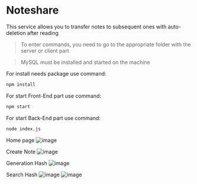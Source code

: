 # Noteshare
This service allows you to transfer notes to subsequent ones with auto-deletion after reading

> To enter commands, you need to go to the appropriate folder with the server or client part

> MySQL must be installed and started on the machine

For install needs package  use command:
```bash
npm install
```
For start Front-End part use command:
```bash
npm start
```
For start Back-End part use command:
```bash
node index.js
```
Home page
![image](https://user-images.githubusercontent.com/53429847/191608753-01f30ea2-7d3c-48ef-9652-7951e830f74e.png)

Create Note
![image](https://user-images.githubusercontent.com/53429847/191608938-298a3982-e0bb-409f-8016-5aa4c342ee45.png)

Generation Hash
![image](https://user-images.githubusercontent.com/53429847/191609588-00e09188-6371-46de-8a65-fb07f0f1de4e.png)

Search Hash
![image](https://user-images.githubusercontent.com/53429847/191609650-eb60e9cd-2e32-4c73-b77c-d8d42e7981ec.png)
![image](https://user-images.githubusercontent.com/53429847/191609729-643b8beb-f10c-4bf4-aa00-01114492e277.png)


